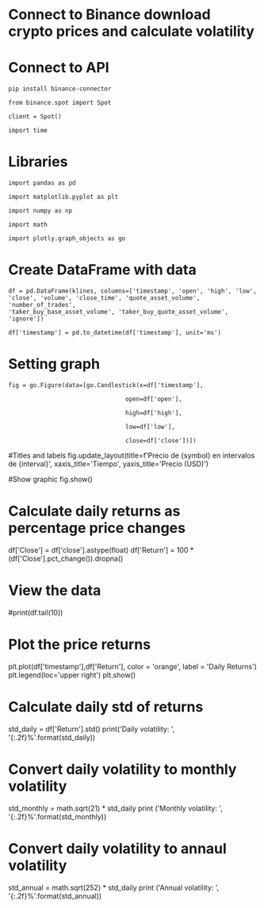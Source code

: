 # Connect to Binance download crypto prices and calculate volatility

# Connect to API

    pip install binance-connector

    from binance.spot import Spot

    client = Spot()

    import time
# Libraries

    import pandas as pd

    import matplotlib.pyplot as plt

    import numpy as np

    import math

    import plotly.graph_objects as go

# Create DataFrame with data
    df = pd.DataFrame(klines, columns=['timestamp', 'open', 'high', 'low', 'close', 'volume', 'close_time', 'quote_asset_volume', 'number_of_trades',                     
    'taker_buy_base_asset_volume', 'taker_buy_quote_asset_volume', 'ignore'])

    df['timestamp'] = pd.to_datetime(df['timestamp'], unit='ms')

# Setting graph
    fig = go.Figure(data=[go.Candlestick(x=df['timestamp'],

                                     open=df['open'],
                                     
                                     high=df['high'],
                                     
                                     low=df['low'],
                                     
                                     close=df['close'])])

#Titles and labels
    fig.update_layout(title=f'Precio de {symbol} en intervalos de {interval}',
                  xaxis_title='Tiempo',
                  yaxis_title='Precio (USD)')

#Show graphic
    fig.show()
# Calculate daily returns as percentage price changes
df['Close'] = df['close'].astype(float)
df['Return'] = 100 * (df['Close'].pct_change()).dropna()
# View the data
#print(df.tail(10))
# Plot the price returns
plt.plot(df['timestamp'],df['Return'], color = 'orange', label = 'Daily Returns')
plt.legend(loc='upper right')
plt.show()

# Calculate daily std of returns
std_daily = df['Return'].std()
print('Daily volatility: ', '{:.2f}%'.format(std_daily))

# Convert daily volatility to monthly volatility
std_monthly = math.sqrt(21) * std_daily
print ('Monthly volatility: ', '{:.2f}%'.format(std_monthly))

# Convert daily volatility to annaul volatility
std_annual = math.sqrt(252) * std_daily
print ('Annual volatility: ', '{:.2f}%'.format(std_annual))


